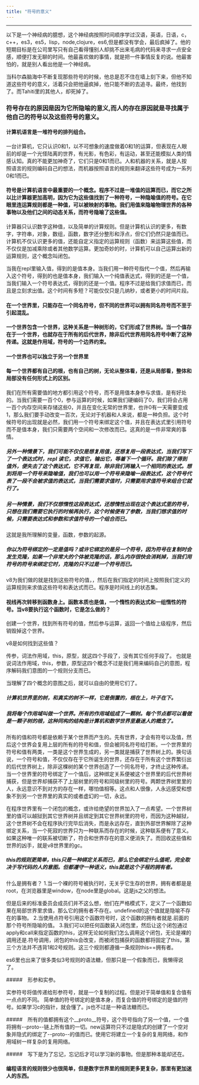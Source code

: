 ```yaml
---
title: "符号的意义"
---
```


------

以下是一个神经病的臆想，这个神经病按照时间顺序学过汉语，英语，日语，c，c++，es3，es5，lisp，node,clojure，es6,但是都没有学会，最后疯掉了。他的短期目标是在公司里写只有自己看得懂别人却挑不出来毛病的代码来寻求一点安全感，顺便打发无聊的时间。他最喜欢做的事情，就是把一件事情反复的说。他最害怕的，就是别人看出他是一个神经病。

当科尔森脑海中不断复现那些符号的时候，他总是忍不住在墙上刻下来，但他不知道这些符号的意义，活着只会把他逼疯掉，他只能不断的去追寻。最终，他找到了。而Tahiti里的其他人，却死掉了。

### 符号存在的原因是因为它所隐喻的意义,而人的存在原因就是寻找属于他自己的符号以及这些符号的意义。

#### 计算机语言是一堆符号的排列组合。

一台计算机，它只认识0和1，以不可想象的速度做着0和1的运算，但表现在人眼前的却是一个光怪陆离的世界，有光影，有色彩，有运动，甚至还能模拟人类的情感认知。真的不能更加神奇了，它们只是0和1而已。人和机器的关系，就是人按照语言的规则编码自己的想法，而机器按照语言的规则来翻译这些符号成为一系列0和1而已。

#### 符号是计算机语言中最重要的一个概念。程序不过是一堆值的运算而已，而它之所以比计算器更加高明，因为它为这些值找到了一种符号，一种隐喻值的符号。在它眼里连运算规则都是一种值，可以被映射的事物。我们用值来隐喻物理世界的各种事物以及他们之间的动态关系，而符号隐喻了这些值。

计算器只认识数字这种值，以及简单的计算规则。但是计算机认识的更多，有数字，字符串，对象，数组，函数，数字还分整形和浮点，但它们仍然只是值而已。计算机不仅认识更多的值，还能自定义指定的运算规则（函数）来运算这些值，而不仅仅是加减乘除或者其他数学运算。更加奇妙的时，计算机可以自己运算出新的运算规则，这个概念叫闭包。

当我在repl里输入值，得到的是值本身。当我们用一种符号指代一个值，然后再输入这个符号，得到的也是值本身，我们输入一个纯值表达式，得到的还是一个值，当我们输入一个符号表达式，得到的还是一个值。程序不过是给我们求值而已，而且是立刻求出值。这个时间有多短？可能仅仅只是几纳秒，或者更小的时间片段。

#### 在一个世界里，只能存在一个同名符号，但不同的世界可以拥有同名符号而不至于引起混乱。
#### 一个世界包含一个世界，这种关系是一种树形的，它们形成了世界树。当一个值存在于一个世界，也就存在于所有的后代世界，除非后代世界用同名符号中断了这种传递。这就是作用域，符号的一个边界约束。
#### 一个世界也可以独立于另一个世界里
#### 每一个世界都有自己的根，也有自己的树，无论从整体看，还是从局部看，整体和局部没有任何形式上的区别。

我们在所有需要值的地方都引用这个符号，而不是用值本身参与求值，是有好处的。当我们需要一百个0，参与运算的时候，如果我们硬编码了0，我们将会占用一百个内存空间来存储这些0，并且在变化无常的世界里，也许0有一天需要变成1，那么我们要手动改变一百次，无论对于机器和人来说，都是一种负担。这个时候符号的出现就是必然，我们用一个符号来绑定这个值，并且在表达式里引用符号而不是值本身，我们只需要两个空间和一次修改而已。这真的是一件非常爽的事情。

##### 另外一种情景下，我们可能不仅仅是想复用值，还想复用一段表达式，当我们写下了一个表达式时，repl 读它，求值它，输出它，等着下一个循环。我们除了得到值外，便失去了这个表达式，它不再复现，除非我们再输入一个相同的表达式。想到将用一个符号来隐喻值，我们也可以用一个符号来隐喻一段表达式，这个符号代表了一段不会被求值的表达式，当我们需要求值时，只需要用求值符号来组合它就行了。

##### 另一种情景，我们不仅想惰性这段表达式，还想惰性出现在这个表达式里的符号，只想在我们需要它执行的时候再执行，这个时候便有了参数，当我们想求值的时候，只需要表达式和参数和求值符号的一个组合而已。

这就是我所理解的变量，函数，参数的起源。
##### 你以为符号绑定的一定是值吗？或许它绑定的是另一个符号，因为符号在复制时会发生克隆，如果一个非常大的个体被克隆的话，那么内存很快会消耗掉，当我们用符号的符号来绑定它时，克隆的只不过是一个符号而已。

v8为我们做的就是找到这些符号的值，，然后在我们指定的时间上按照我们定义的运算规则来求值这些符号和表达式而已。程序是时间线上的状态集。

#### 视线再次转移到函数身上。函数本质也是值，一个惰性的表达式和一组惰性的符号。当v8要执行这个函数时，它是怎么做的？

创建一个世界，找到所有符号的值，然后参与运算，返回一个值给上级程序，然后销毁掉这个世界。

v8是如何找到这些值？

传参，词法作用域，this，原型，就这四个手段了，没有其它任何手段了。
也就是说词法作用域，this，参数，原型这四个概念不过是我们用来编码自己的意图，程序解码我们意图的一个规则分支而已。

当理解了四个概念的意图之后，就可以自由的使用它们了。

##### 计算机世界里的树，和真实的树不一样，它是倒置的，根在上，叶子在下。
##### 我将每个作用域叫做一个世界。所有的作用域组成了一颗树。每个节点都可以看做是一颗子树的根，这种同构的结构是计算机和数学世界里最迷人的概念了。
所有的值和符号都是依赖于某个世界而产生的。先有世界，才会有符号以及值，然后这个世界会复用上层的所有的符号和值，但会被同名符号给打断。一个世界里的符号和值有两类，一类是这个世界生成的，另一类就是捕获了世界树上的。换句话说，一个符号和值，不仅仅存在于它所诞生的世界，还存在于所有这个世界繁衍出的后代世界树上，除非这棵树的某个世界创造了一个同名符号，才终止这种传递。
当一个世界里的符号绑定了一个值后，这种绑定关系便被这个世界里的后代世界树捕获，但是世界却捕获不了上层树里的符号和同级树里的符号。两颗世界树里里的人，永远意识不到对方的存在一样，哪怕值相等。这点和人很像，人永远感受和想象不到另一个世界里的真实的或者虚幻的一切，永远。

在程序世界里有一个闭包的概念，或许给绝望的世界加入了一点希望。一个世界树里的值可以越狱到其它世界树并且绑定到其它世界树里的符号，而因为这种越狱，这个世界树不会在程序执行完毕后消失，而是永远存在，直到外部世界解除了这种绑定关系，当一个死寂的世界只为一种联系而存在的时候，这种联系便有了意义。如果这种唯一的联系被切断了，符合和世界存在的意义便消失了。而回收这些值和世界的凶手，就是v8世界里的gc。

##### this的规则更简单，this只是一种绑定关系而已，那么它会绑定什么值呢，完全取决于写代码的人的意图。但都遵守一种语义，this就是这个子程的拥有者。
什么是拥有者？
1.当一个裸的符号被执行时，无关乎它生存的世界，拥有者都是是root，在浏览器里是window，在node里是global。这是js之父的想法。

但是后来的标准委员会成员们并不这么想，他们在严格模式下，定义了一个函数如果在局部世界里求值，那么它的拥有者不存在。undefined的这个值就是隐喻不存在的事物。
2.当使用点符号引用这个函数符号时，这个函数的拥有者就是.前面的那个符号所隐喻的值。
3.我们可以把任何函数装入闭包里，然后让这个闭包通过apply和call来指定函数的this，这样无论如何我们怎么调用这个闭包，无论是裸的调用还是.符号调用，闭包的this会改变，而被闭包捕获的函数都将固定了this，第三个方法并不违背1和2号规则。这三个规则都遵循一条规则this==拥有者。

es6里也出来了很多类似3号规则的语法糖，但那只是一个假象而已，我懒得说了。

#####　形参和实参。

实参符号将值传递给形参符号，就是一个复制的过程。但是对于简单值和复合值有一点点的不同。
简单值的符号绑定的是值本身，而复合值的符号绑定的是值的符号。如果学习c的指针，就会懂了。js也不过是一种语法糖而已。

#####　所有的值都拥有这个__proto__符号，这个符号指向了另一个值，一个值将拥有--proto--链上所有值的一切。new运算符只不过是隐式的创建了一个空对象并隐式的绑定了--proto--的值而已。使用它将建立一个复杂的复用网络，和作用域树一样复杂的复用网络。

#####　写下是为了忘记，忘记后才可以学习新的事物。但是那种本能却还在。

#### 编程语言的规则很少也很简单，但是数字世界里的规则更多更复杂，那里有更加迷人的东西。



